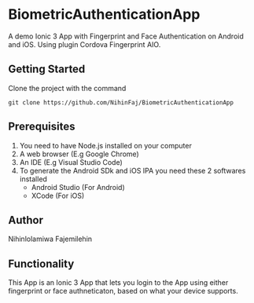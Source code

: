 # BiometricAuthenticationApp

A demo Ionic 3 App with Fingerprint and Face Authentication on Android and iOS. Using plugin Cordova Fingerprint AIO.

## Getting Started

Clone the project with the command 
```
git clone https://github.com/NihinFaj/BiometricAuthenticationApp
```

## Prerequisites
1. You need to have Node.js installed on your computer
2. A web browser (E.g Google Chrome)
3. An IDE (E.g Visual Studio Code)
4. To generate the Android SDk and iOS IPA you need these 2 softwares installed
   - Android Studio (For Android)
   - XCode (For iOS)
  
 ## Author
 Nihinlolamiwa Fajemilehin
 
 ## Functionality
 This App is an Ionic 3 App that lets you login to the App using either fingerprint or face authneticaton, based on what your device supports. 
